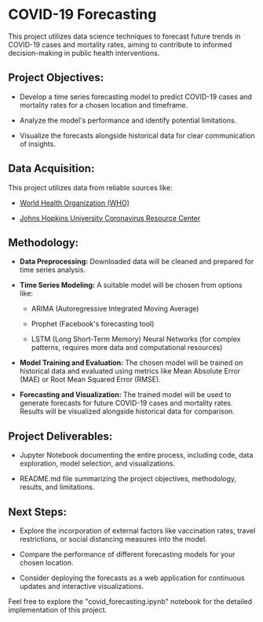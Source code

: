 # COVID-19 Forecasting 

  

This project utilizes data science techniques to forecast future trends in COVID-19 cases and mortality rates, aiming to contribute to informed decision-making in public health interventions. 

  

## Project Objectives: 

  

- Develop a time series forecasting model to predict COVID-19 cases and mortality rates for a chosen location and timeframe. 

- Analyze the model's performance and identify potential limitations. 

- Visualize the forecasts alongside historical data for clear communication of insights. 

  

## Data Acquisition: 

  

This project utilizes data from reliable sources like: 

- [World Health Organization (WHO)](https://www.who.int/emergencies/diseases/novel-coronavirus-2019/advice-for-public) 

- [Johns Hopkins University Coronavirus Resource Center](https://coronavirus.jhu.edu/map.html) 

  

## Methodology: 

  

- **Data Preprocessing:** Downloaded data will be cleaned and prepared for time series analysis. 

- **Time Series Modeling:** A suitable model will be chosen from options like: 

  - ARIMA (Autoregressive Integrated Moving Average) 

  - Prophet (Facebook's forecasting tool) 

  - LSTM (Long Short-Term Memory) Neural Networks (for complex patterns, requires more data and computational resources) 

- **Model Training and Evaluation:** The chosen model will be trained on historical data and evaluated using metrics like Mean Absolute Error (MAE) or Root Mean Squared Error (RMSE). 

- **Forecasting and Visualization:** The trained model will be used to generate forecasts for future COVID-19 cases and mortality rates. Results will be visualized alongside historical data for comparison. 

  

## Project Deliverables: 

  

- Jupyter Notebook documenting the entire process, including code, data exploration, model selection, and visualizations. 

- README.md file summarizing the project objectives, methodology, results, and limitations. 

  

## Next Steps: 

  

- Explore the incorporation of external factors like vaccination rates, travel restrictions, or social distancing measures into the model. 

- Compare the performance of different forecasting models for your chosen location. 

- Consider deploying the forecasts as a web application for continuous updates and interactive visualizations. 

  

Feel free to explore the "covid_forecasting.ipynb" notebook for the detailed implementation of this project. 

 